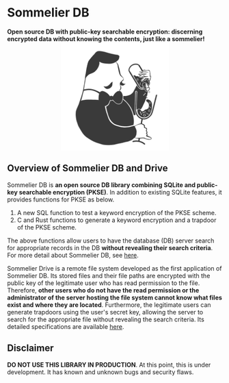 # Sommelier DB
**Open source DB with public-key searchable encryption: discerning encrypted data without knowing the contents, just like a sommelier!**
<img src="./assets/figs/logo.png" width="50%" style="display: block; margin: auto;">

## Overview of Sommelier DB and Drive
Sommelier DB is **an open source DB library combining SQLite and public-key searchable encryption (PKSE)**. In addition to existing SQLite features, it provides functions for PKSE as below.


1. A new SQL function to test a keyword encryption of the PKSE scheme.
2. C and Rust functions to generate a keyword encryption and a trapdoor of the PKSE scheme.


The above functions allow users to have the database (DB) server search for appropriate records in the DB **without revealing their search criteria**.
For more detail about Sommelier DB, see [here](./db/intro.md).

Sommelier Drive is a remote file system developed as the first application of Sommelier DB. Its stored files and their file paths are encrypted with the public key of the legitimate user who has read permission to the file. Therefore, **other users who do not have the read permission or the administrator of the server hosting the file system cannot know what files exist and where they are located**. Furthermore, the legitimate users can generate trapdoors using the user's secret key, allowing the server to search for the appropriate file without revealing the search criteria.
Its detailed specifications are available [here](./drive/intro.md).

## Disclaimer
**DO NOT USE THIS LIBRARY IN PRODUCTION**. At this point, this is under development. It has known and unknown bugs and security flaws.